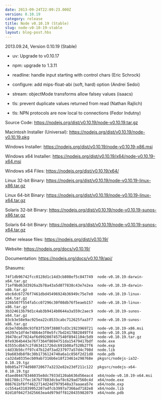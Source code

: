```yaml
---
date: 2013-09-24T22:09:23.000Z
version: 0.10.19
category: release
title: Node v0.10.19 (Stable)
slug: node-v0-10-19-stable
layout: blog-post.hbs
---
```


2013.09.24, Version 0.10.19 (Stable)

* uv: Upgrade to v0.10.17

* npm: upgrade to 1.3.11

* readline: handle input starting with control chars (Eric Schrock)

* configure: add mips-float-abi (soft, hard) option (Andrei Sedoi)

* stream: objectMode transforms allow falsey values (isaacs)

* tls: prevent duplicate values returned from read (Nathan Rajlich)

* tls: NPN protocols are now local to connections (Fedor Indutny)


Source Code: https://nodejs.org/dist/v0.10.19/node-v0.10.19.tar.gz

Macintosh Installer (Universal): https://nodejs.org/dist/v0.10.19/node-v0.10.19.pkg

Windows Installer: https://nodejs.org/dist/v0.10.19/node-v0.10.19-x86.msi

Windows x64 Installer: https://nodejs.org/dist/v0.10.19/x64/node-v0.10.19-x64.msi

Windows x64 Files: https://nodejs.org/dist/v0.10.19/x64/

Linux 32-bit Binary: https://nodejs.org/dist/v0.10.19/node-v0.10.19-linux-x86.tar.gz

Linux 64-bit Binary: https://nodejs.org/dist/v0.10.19/node-v0.10.19-linux-x64.tar.gz

Solaris 32-bit Binary: https://nodejs.org/dist/v0.10.19/node-v0.10.19-sunos-x86.tar.gz

Solaris 64-bit Binary: https://nodejs.org/dist/v0.10.19/node-v0.10.19-sunos-x64.tar.gz

Other release files: https://nodejs.org/dist/v0.10.19/

Website: https://nodejs.org/docs/v0.10.19/

Documentation: https://nodejs.org/docs/v0.10.19/api/

Shasums:
```
74f1db96742fcc0128d1c14d3cb808ef5c847749  node-v0.10.19-darwin-x64.tar.gz
71ef9bd63d3926a2b78a43a5d077838c43e7e2ea  node-v0.10.19-darwin-x86.tar.gz
ebc6dc67276f7461dbd45496924b36949c75e7e0  node-v0.10.19-linux-x64.tar.gz
226b507f554fa5cc07296c30f08db76f5eaeb157  node-v0.10.19-linux-x86.tar.gz
3b324613b79d1c4ab3b9414b0644a3a559c2aec9  node-v0.10.19-sunos-x64.tar.gz
83cb3e58e9ac925ea22c8533cabc712625faa3f7  node-v0.10.19-sunos-x86.tar.gz
dcbe7db6d0c93f83f539f38807cd3c1923969721  node-v0.10.19-x86.msi
e6397e1df4e74864e3f0e5fc7bd24178828497f4  node-v0.10.19.pkg
39478caf7024af6d992007457540f8941104c5d9  node-v0.10.19.tar.gz
0fe9364b443e76f7364f8694751da15479417bdf  node.exe
63555cdb67c2fd63411726dc691b08af520b27f6  node.exp
c4d33b56cff97c47b12df3ad237977a57d4c798d  node.lib
19a603db8f8c30b1736124740a6a1c856f2d21d8  node.pdb
ca32da0335ecb09ab7316b6e18f23461e298768e  pkgsrc/nodejs-ia32-0.10.19.tgz
b0b05a7f74d980720677a3232e82e23df211c122  pkgsrc/nodejs-x64-0.10.19.tgz
45aed04478346035e8dc7933d120ab636d56eac4  x64/node-v0.10.19-x64.msi
b81788c17fec167b77883dcbaf8c629ad7560c4d  x64/node.exe
086761bf6ff4622714d24d7979548a37aaaea57e  x64/node.exp
cc554a431039952207adfcb3997a7366ad7182e8  x64/node.lib
02d18f042f3d25663ea4d979dff8120435982079  x64/node.pdb
```
